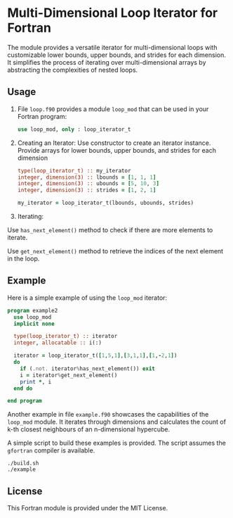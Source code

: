 # Multi-Dimensional Loop Iterator for Fortran

The module provides a versatile iterator for multi-dimensional loops with
customizable lower bounds, upper bounds, and strides for each dimension. It
simplifies the process of iterating over multi-dimensional arrays by
abstracting the complexities of nested loops.

## Usage

1. File `loop.f90` provides a module `loop_mod` that can be used in your
   Fortran program:

   ```fortran
   use loop_mod, only : loop_iterator_t
   ```

2. Creating an Iterator: Use constructor to create an iterator instance.
   Provide arrays for lower bounds, upper bounds, and strides for each dimension

   ```fortran
   type(loop_iterator_t) :: my_iterator
   integer, dimension(3) :: lbounds = [1, 1, 1]
   integer, dimension(3) :: ubounds = [5, 10, 3]
   integer, dimension(3) :: strides = [1, 2, 1]

   my_iterator = loop_iterator_t(lbounds, ubounds, strides)
   ```

3. Iterating:

Use `has_next_element()` method to check if there are more elements to iterate.

Use `get_next_element()` method to retrieve the indices of the next element in
the loop.


## Example

Here is a simple example of using the `loop_mod` iterator:

```fortran
program example2
  use loop_mod
  implicit none

  type(loop_iterator_t) :: iterator
  integer, allocatable :: i(:)

  iterator = loop_iterator_t([1,5,1],[3,1,1],[1,-2,1])
  do
    if (.not. iterator%has_next_element()) exit
    i = iterator%get_next_element()
    print *, i
  end do

end program
```

Another example in file `example.f90` showcases the capabilities of the
`loop_mod` module. It iterates through dimensions and calculates the count of
k-th closest neighbours of an n-dimensional hypercube.

A simple script to build these examples is provided. The script assumes the
`gfortran` compiler is available.

```console
./build.sh
./example
```

## License

This Fortran module is provided under the MIT License.
